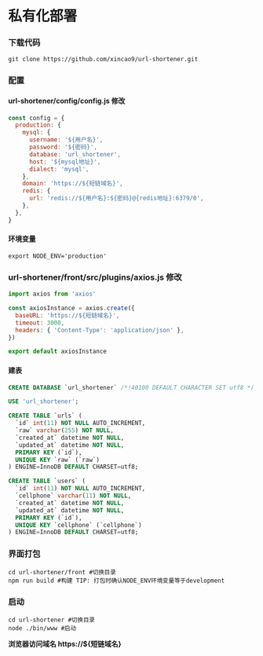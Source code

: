# 私有化部署

### 下载代码

```shell
git clone https://github.com/xincao9/url-shortener.git
```

### 配置

#### url-shortener/config/config.js 修改

```js
const config = {
  production: {
    mysql: {
      username: '${用户名}',
      password: '${密码}',
      database: 'url_shortener',
      host: '${mysql地址}',
      dialect: 'mysql',
    },
    domain: 'https://${短链域名}',
    redis: {
      url: 'redis://${用户名}:${密码}@{redis地址}:6379/0',
    },
  },
}
```

#### 环境变量

```shell
export NODE_ENV='production'
```

### url-shortener/front/src/plugins/axios.js 修改

```js
import axios from 'axios'

const axiosInstance = axios.create({
  baseURL: 'https://${短链域名}',
  timeout: 3000,
  headers: { 'Content-Type': 'application/json' },
})

export default axiosInstance
```

#### 建表

```sql
CREATE DATABASE `url_shortener` /*!40100 DEFAULT CHARACTER SET utf8 */;

USE 'url_shortener';

CREATE TABLE `urls` (
  `id` int(11) NOT NULL AUTO_INCREMENT,
  `raw` varchar(255) NOT NULL,
  `created_at` datetime NOT NULL,
  `updated_at` datetime NOT NULL,
  PRIMARY KEY (`id`),
  UNIQUE KEY `raw` (`raw`)
) ENGINE=InnoDB DEFAULT CHARSET=utf8;

CREATE TABLE `users` (
  `id` int(11) NOT NULL AUTO_INCREMENT,
  `cellphone` varchar(11) NOT NULL,
  `created_at` datetime NOT NULL,
  `updated_at` datetime NOT NULL,
  PRIMARY KEY (`id`),
  UNIQUE KEY `cellphone` (`cellphone`)
) ENGINE=InnoDB DEFAULT CHARSET=utf8;
```

### 界面打包

```shell
cd url-shortener/front #切换目录
npm run build #构建 TIP: 打包时确认NODE_ENV环境变量等于development
```

### 启动

```shell
cd url-shortener #切换目录
node ./bin/www #启动
```

**浏览器访问域名 https://${短链域名}**
